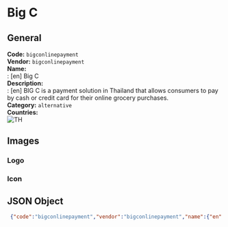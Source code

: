 # Big C 
## General 
**Code:** `bigconlinepayment`  
**Vendor:** `bigconlinepayment`  
**Name:**  
:	[en] Big C  
**Description:**  
: [en] BIG C is a payment solution in Thailand that allows consumers to pay by cash or credit card for their online grocery purchases.   
**Category:** `alternative`  
**Countries:**  
![TH](https://cdnjs.cloudflare.com/ajax/libs/flag-icon-css/3.3.0/flags/4x3/TH.svg#w24)  
 
## Images 
### Logo 
### Icon 
## JSON Object 
```json
 {"code":"bigconlinepayment","vendor":"bigconlinepayment","name":{"en":"Big C"},"description":{"en":"BIG C is a payment solution in Thailand that allows consumers to pay by cash or credit card for their online grocery purchases.\u00a0"},"countries":["TH"],"category":"alternative"}```  
